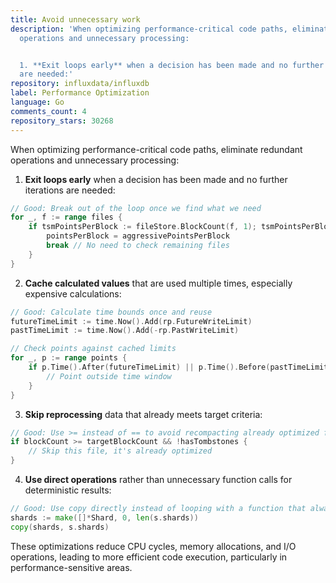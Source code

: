 ```yaml
---
title: Avoid unnecessary work
description: 'When optimizing performance-critical code paths, eliminate redundant
  operations and unnecessary processing:


  1. **Exit loops early** when a decision has been made and no further iterations
  are needed:'
repository: influxdata/influxdb
label: Performance Optimization
language: Go
comments_count: 4
repository_stars: 30268
---
```


When optimizing performance-critical code paths, eliminate redundant operations and unnecessary processing:

1. **Exit loops early** when a decision has been made and no further iterations are needed:
```go
// Good: Break out of the loop once we find what we need
for _, f := range files {
    if tsmPointsPerBlock := fileStore.BlockCount(f, 1); tsmPointsPerBlock == aggressivePointsPerBlock {
        pointsPerBlock = aggressivePointsPerBlock
        break // No need to check remaining files
    }
}
```

2. **Cache calculated values** that are used multiple times, especially expensive calculations:
```go
// Good: Calculate time bounds once and reuse
futureTimeLimit := time.Now().Add(rp.FutureWriteLimit)
pastTimeLimit := time.Now().Add(-rp.PastWriteLimit)

// Check points against cached limits
for _, p := range points {
    if p.Time().After(futureTimeLimit) || p.Time().Before(pastTimeLimit) {
        // Point outside time window
    }
}
```

3. **Skip reprocessing** data that already meets target criteria:
```go
// Good: Use >= instead of == to avoid recompacting already optimized files
if blockCount >= targetBlockCount && !hasTombstones {
    // Skip this file, it's already optimized
}
```

4. **Use direct operations** rather than unnecessary function calls for deterministic results:
```go
// Good: Use copy directly instead of looping with a function that always returns true
shards := make([]*Shard, 0, len(s.shards))
copy(shards, s.shards)
```

These optimizations reduce CPU cycles, memory allocations, and I/O operations, leading to more efficient code execution, particularly in performance-sensitive areas.